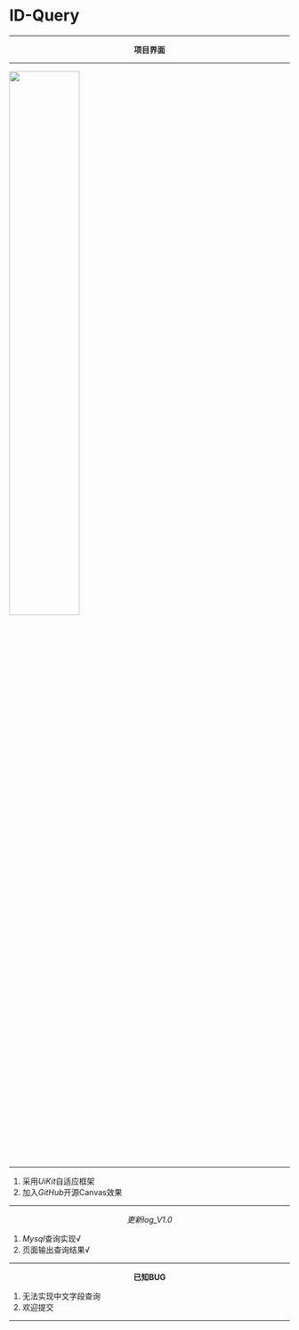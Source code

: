 # ID-Query
<hr />

<center><b>项目界面</b></center>

<hr />

<img src="http://blogpictures.oss-cn-shanghai.aliyuncs.com/github/id-query-system.png" height="50%" width="50%"/>

<hr />

<ol>
	<li>采用<i>UiKit</i>自适应框架</li>
	<li>加入<i>GitHub</i>开源Canvas效果</li>
</ol>

<hr />

<center><em>更新log_V1.0</em></center>
<ol>
	<li><i>Mysql</i>查询实现√</li>
	<li>页面输出查询结果√</li>
</ol>

<hr />

<center><strong>已知BUG</strong></center>
<ol>
	<li>无法实现中文字段查询</li>
        <li>欢迎提交</li>
</ol>
<hr />
